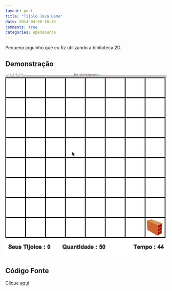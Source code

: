 ```yaml
---
layout: post
title: "Tijolo Java Game"
date: 2014-04-08 10:30
comments: true
categories: opensource
---
```


Pequeno joguinho que eu fiz utilizando a biblioteca 2D.

## Demonstração
  !["Imagem 1"][1]

## Código Fonte
Clique [aqui][2]

  [1]: https://raw.githubusercontent.com/viniciusmo/viniciusmo.github.com/master/images/blog/opensource/tijolo/tijolo.gif
  [2]: https://github.com/viniciusmo/tijolo-java-game
